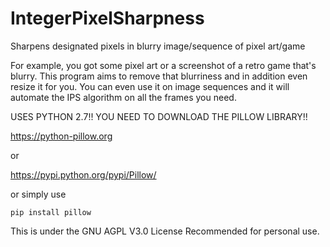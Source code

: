 # IntegerPixelSharpness
Sharpens designated pixels in blurry image/sequence of pixel art/game

For example, you got some pixel art or a screenshot of a retro game that's blurry. This program aims to remove that blurriness and in addition even resize it for you. You can even use it on image sequences and it will automate the IPS algorithm on all the frames you need.

USES PYTHON 2.7!! YOU NEED TO DOWNLOAD THE PILLOW LIBRARY!!

https://python-pillow.org

or

https://pypi.python.org/pypi/Pillow/

or simply use

`pip install pillow`

This is under the GNU AGPL V3.0 License
Recommended for personal use.